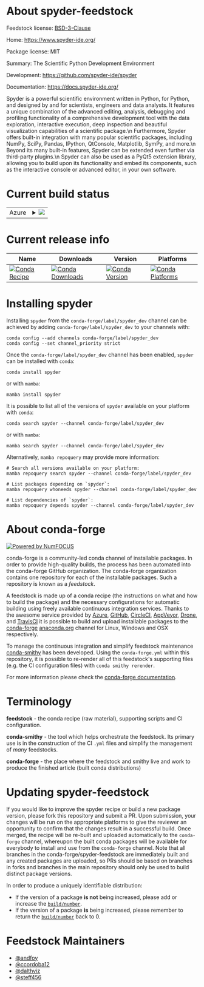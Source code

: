 About spyder-feedstock
======================

Feedstock license: [BSD-3-Clause](https://github.com/conda-forge/spyder-feedstock/blob/main/LICENSE.txt)

Home: https://www.spyder-ide.org/

Package license: MIT

Summary: The Scientific Python Development Environment

Development: https://github.com/spyder-ide/spyder

Documentation: https://docs.spyder-ide.org/

Spyder is a powerful scientific environment written in Python, for Python,
and designed by and for scientists, engineers and data analysts.
It features a unique combination of the advanced editing, analysis,
debugging and profiling functionality of a comprehensive development tool
with the data exploration, interactive execution, deep inspection and
beautiful visualization capabilities of a scientific package.\n
Furthermore, Spyder offers built-in integration with many popular
scientific packages, including NumPy, SciPy, Pandas, IPython, QtConsole,
Matplotlib, SymPy, and more.\n
Beyond its many built-in features, Spyder can be extended even further via
third-party plugins.\n
Spyder can also be used as a PyQt5 extension library, allowing you to build
upon its functionality and embed its components, such as the interactive
console or advanced editor, in your own software.


Current build status
====================


<table>
    
  <tr>
    <td>Azure</td>
    <td>
      <details>
        <summary>
          <a href="https://dev.azure.com/conda-forge/feedstock-builds/_build/latest?definitionId=3589&branchName=main">
            <img src="https://dev.azure.com/conda-forge/feedstock-builds/_apis/build/status/spyder-feedstock?branchName=main">
          </a>
        </summary>
        <table>
          <thead><tr><th>Variant</th><th>Status</th></tr></thead>
          <tbody><tr>
              <td>linux_64_python3.10.____cpython</td>
              <td>
                <a href="https://dev.azure.com/conda-forge/feedstock-builds/_build/latest?definitionId=3589&branchName=main">
                  <img src="https://dev.azure.com/conda-forge/feedstock-builds/_apis/build/status/spyder-feedstock?branchName=main&jobName=linux&configuration=linux%20linux_64_python3.10.____cpython" alt="variant">
                </a>
              </td>
            </tr><tr>
              <td>linux_64_python3.11.____cpython</td>
              <td>
                <a href="https://dev.azure.com/conda-forge/feedstock-builds/_build/latest?definitionId=3589&branchName=main">
                  <img src="https://dev.azure.com/conda-forge/feedstock-builds/_apis/build/status/spyder-feedstock?branchName=main&jobName=linux&configuration=linux%20linux_64_python3.11.____cpython" alt="variant">
                </a>
              </td>
            </tr><tr>
              <td>linux_64_python3.12.____cpython</td>
              <td>
                <a href="https://dev.azure.com/conda-forge/feedstock-builds/_build/latest?definitionId=3589&branchName=main">
                  <img src="https://dev.azure.com/conda-forge/feedstock-builds/_apis/build/status/spyder-feedstock?branchName=main&jobName=linux&configuration=linux%20linux_64_python3.12.____cpython" alt="variant">
                </a>
              </td>
            </tr><tr>
              <td>linux_64_python3.9.____cpython</td>
              <td>
                <a href="https://dev.azure.com/conda-forge/feedstock-builds/_build/latest?definitionId=3589&branchName=main">
                  <img src="https://dev.azure.com/conda-forge/feedstock-builds/_apis/build/status/spyder-feedstock?branchName=main&jobName=linux&configuration=linux%20linux_64_python3.9.____cpython" alt="variant">
                </a>
              </td>
            </tr><tr>
              <td>linux_aarch64_python3.10.____cpython</td>
              <td>
                <a href="https://dev.azure.com/conda-forge/feedstock-builds/_build/latest?definitionId=3589&branchName=main">
                  <img src="https://dev.azure.com/conda-forge/feedstock-builds/_apis/build/status/spyder-feedstock?branchName=main&jobName=linux&configuration=linux%20linux_aarch64_python3.10.____cpython" alt="variant">
                </a>
              </td>
            </tr><tr>
              <td>linux_aarch64_python3.11.____cpython</td>
              <td>
                <a href="https://dev.azure.com/conda-forge/feedstock-builds/_build/latest?definitionId=3589&branchName=main">
                  <img src="https://dev.azure.com/conda-forge/feedstock-builds/_apis/build/status/spyder-feedstock?branchName=main&jobName=linux&configuration=linux%20linux_aarch64_python3.11.____cpython" alt="variant">
                </a>
              </td>
            </tr><tr>
              <td>linux_aarch64_python3.12.____cpython</td>
              <td>
                <a href="https://dev.azure.com/conda-forge/feedstock-builds/_build/latest?definitionId=3589&branchName=main">
                  <img src="https://dev.azure.com/conda-forge/feedstock-builds/_apis/build/status/spyder-feedstock?branchName=main&jobName=linux&configuration=linux%20linux_aarch64_python3.12.____cpython" alt="variant">
                </a>
              </td>
            </tr><tr>
              <td>linux_aarch64_python3.9.____cpython</td>
              <td>
                <a href="https://dev.azure.com/conda-forge/feedstock-builds/_build/latest?definitionId=3589&branchName=main">
                  <img src="https://dev.azure.com/conda-forge/feedstock-builds/_apis/build/status/spyder-feedstock?branchName=main&jobName=linux&configuration=linux%20linux_aarch64_python3.9.____cpython" alt="variant">
                </a>
              </td>
            </tr><tr>
              <td>osx_64_python3.10.____cpython</td>
              <td>
                <a href="https://dev.azure.com/conda-forge/feedstock-builds/_build/latest?definitionId=3589&branchName=main">
                  <img src="https://dev.azure.com/conda-forge/feedstock-builds/_apis/build/status/spyder-feedstock?branchName=main&jobName=osx&configuration=osx%20osx_64_python3.10.____cpython" alt="variant">
                </a>
              </td>
            </tr><tr>
              <td>osx_64_python3.11.____cpython</td>
              <td>
                <a href="https://dev.azure.com/conda-forge/feedstock-builds/_build/latest?definitionId=3589&branchName=main">
                  <img src="https://dev.azure.com/conda-forge/feedstock-builds/_apis/build/status/spyder-feedstock?branchName=main&jobName=osx&configuration=osx%20osx_64_python3.11.____cpython" alt="variant">
                </a>
              </td>
            </tr><tr>
              <td>osx_64_python3.12.____cpython</td>
              <td>
                <a href="https://dev.azure.com/conda-forge/feedstock-builds/_build/latest?definitionId=3589&branchName=main">
                  <img src="https://dev.azure.com/conda-forge/feedstock-builds/_apis/build/status/spyder-feedstock?branchName=main&jobName=osx&configuration=osx%20osx_64_python3.12.____cpython" alt="variant">
                </a>
              </td>
            </tr><tr>
              <td>osx_64_python3.9.____cpython</td>
              <td>
                <a href="https://dev.azure.com/conda-forge/feedstock-builds/_build/latest?definitionId=3589&branchName=main">
                  <img src="https://dev.azure.com/conda-forge/feedstock-builds/_apis/build/status/spyder-feedstock?branchName=main&jobName=osx&configuration=osx%20osx_64_python3.9.____cpython" alt="variant">
                </a>
              </td>
            </tr><tr>
              <td>osx_arm64_python3.10.____cpython</td>
              <td>
                <a href="https://dev.azure.com/conda-forge/feedstock-builds/_build/latest?definitionId=3589&branchName=main">
                  <img src="https://dev.azure.com/conda-forge/feedstock-builds/_apis/build/status/spyder-feedstock?branchName=main&jobName=osx&configuration=osx%20osx_arm64_python3.10.____cpython" alt="variant">
                </a>
              </td>
            </tr><tr>
              <td>osx_arm64_python3.11.____cpython</td>
              <td>
                <a href="https://dev.azure.com/conda-forge/feedstock-builds/_build/latest?definitionId=3589&branchName=main">
                  <img src="https://dev.azure.com/conda-forge/feedstock-builds/_apis/build/status/spyder-feedstock?branchName=main&jobName=osx&configuration=osx%20osx_arm64_python3.11.____cpython" alt="variant">
                </a>
              </td>
            </tr><tr>
              <td>osx_arm64_python3.12.____cpython</td>
              <td>
                <a href="https://dev.azure.com/conda-forge/feedstock-builds/_build/latest?definitionId=3589&branchName=main">
                  <img src="https://dev.azure.com/conda-forge/feedstock-builds/_apis/build/status/spyder-feedstock?branchName=main&jobName=osx&configuration=osx%20osx_arm64_python3.12.____cpython" alt="variant">
                </a>
              </td>
            </tr><tr>
              <td>osx_arm64_python3.9.____cpython</td>
              <td>
                <a href="https://dev.azure.com/conda-forge/feedstock-builds/_build/latest?definitionId=3589&branchName=main">
                  <img src="https://dev.azure.com/conda-forge/feedstock-builds/_apis/build/status/spyder-feedstock?branchName=main&jobName=osx&configuration=osx%20osx_arm64_python3.9.____cpython" alt="variant">
                </a>
              </td>
            </tr><tr>
              <td>win_64_python3.10.____cpython</td>
              <td>
                <a href="https://dev.azure.com/conda-forge/feedstock-builds/_build/latest?definitionId=3589&branchName=main">
                  <img src="https://dev.azure.com/conda-forge/feedstock-builds/_apis/build/status/spyder-feedstock?branchName=main&jobName=win&configuration=win%20win_64_python3.10.____cpython" alt="variant">
                </a>
              </td>
            </tr><tr>
              <td>win_64_python3.11.____cpython</td>
              <td>
                <a href="https://dev.azure.com/conda-forge/feedstock-builds/_build/latest?definitionId=3589&branchName=main">
                  <img src="https://dev.azure.com/conda-forge/feedstock-builds/_apis/build/status/spyder-feedstock?branchName=main&jobName=win&configuration=win%20win_64_python3.11.____cpython" alt="variant">
                </a>
              </td>
            </tr><tr>
              <td>win_64_python3.12.____cpython</td>
              <td>
                <a href="https://dev.azure.com/conda-forge/feedstock-builds/_build/latest?definitionId=3589&branchName=main">
                  <img src="https://dev.azure.com/conda-forge/feedstock-builds/_apis/build/status/spyder-feedstock?branchName=main&jobName=win&configuration=win%20win_64_python3.12.____cpython" alt="variant">
                </a>
              </td>
            </tr><tr>
              <td>win_64_python3.9.____cpython</td>
              <td>
                <a href="https://dev.azure.com/conda-forge/feedstock-builds/_build/latest?definitionId=3589&branchName=main">
                  <img src="https://dev.azure.com/conda-forge/feedstock-builds/_apis/build/status/spyder-feedstock?branchName=main&jobName=win&configuration=win%20win_64_python3.9.____cpython" alt="variant">
                </a>
              </td>
            </tr>
          </tbody>
        </table>
      </details>
    </td>
  </tr>
</table>

Current release info
====================

| Name | Downloads | Version | Platforms |
| --- | --- | --- | --- |
| [![Conda Recipe](https://img.shields.io/badge/recipe-spyder-green.svg)](https://anaconda.org/conda-forge/spyder) | [![Conda Downloads](https://img.shields.io/conda/dn/conda-forge/spyder.svg)](https://anaconda.org/conda-forge/spyder) | [![Conda Version](https://img.shields.io/conda/vn/conda-forge/spyder.svg)](https://anaconda.org/conda-forge/spyder) | [![Conda Platforms](https://img.shields.io/conda/pn/conda-forge/spyder.svg)](https://anaconda.org/conda-forge/spyder) |

Installing spyder
=================

Installing `spyder` from the `conda-forge/label/spyder_dev` channel can be achieved by adding `conda-forge/label/spyder_dev` to your channels with:

```
conda config --add channels conda-forge/label/spyder_dev
conda config --set channel_priority strict
```

Once the `conda-forge/label/spyder_dev` channel has been enabled, `spyder` can be installed with `conda`:

```
conda install spyder
```

or with `mamba`:

```
mamba install spyder
```

It is possible to list all of the versions of `spyder` available on your platform with `conda`:

```
conda search spyder --channel conda-forge/label/spyder_dev
```

or with `mamba`:

```
mamba search spyder --channel conda-forge/label/spyder_dev
```

Alternatively, `mamba repoquery` may provide more information:

```
# Search all versions available on your platform:
mamba repoquery search spyder --channel conda-forge/label/spyder_dev

# List packages depending on `spyder`:
mamba repoquery whoneeds spyder --channel conda-forge/label/spyder_dev

# List dependencies of `spyder`:
mamba repoquery depends spyder --channel conda-forge/label/spyder_dev
```


About conda-forge
=================

[![Powered by
NumFOCUS](https://img.shields.io/badge/powered%20by-NumFOCUS-orange.svg?style=flat&colorA=E1523D&colorB=007D8A)](https://numfocus.org)

conda-forge is a community-led conda channel of installable packages.
In order to provide high-quality builds, the process has been automated into the
conda-forge GitHub organization. The conda-forge organization contains one repository
for each of the installable packages. Such a repository is known as a *feedstock*.

A feedstock is made up of a conda recipe (the instructions on what and how to build
the package) and the necessary configurations for automatic building using freely
available continuous integration services. Thanks to the awesome service provided by
[Azure](https://azure.microsoft.com/en-us/services/devops/), [GitHub](https://github.com/),
[CircleCI](https://circleci.com/), [AppVeyor](https://www.appveyor.com/),
[Drone](https://cloud.drone.io/welcome), and [TravisCI](https://travis-ci.com/)
it is possible to build and upload installable packages to the
[conda-forge](https://anaconda.org/conda-forge) [anaconda.org](https://anaconda.org/)
channel for Linux, Windows and OSX respectively.

To manage the continuous integration and simplify feedstock maintenance
[conda-smithy](https://github.com/conda-forge/conda-smithy) has been developed.
Using the ``conda-forge.yml`` within this repository, it is possible to re-render all of
this feedstock's supporting files (e.g. the CI configuration files) with ``conda smithy rerender``.

For more information please check the [conda-forge documentation](https://conda-forge.org/docs/).

Terminology
===========

**feedstock** - the conda recipe (raw material), supporting scripts and CI configuration.

**conda-smithy** - the tool which helps orchestrate the feedstock.
                   Its primary use is in the construction of the CI ``.yml`` files
                   and simplify the management of *many* feedstocks.

**conda-forge** - the place where the feedstock and smithy live and work to
                  produce the finished article (built conda distributions)


Updating spyder-feedstock
=========================

If you would like to improve the spyder recipe or build a new
package version, please fork this repository and submit a PR. Upon submission,
your changes will be run on the appropriate platforms to give the reviewer an
opportunity to confirm that the changes result in a successful build. Once
merged, the recipe will be re-built and uploaded automatically to the
`conda-forge` channel, whereupon the built conda packages will be available for
everybody to install and use from the `conda-forge` channel.
Note that all branches in the conda-forge/spyder-feedstock are
immediately built and any created packages are uploaded, so PRs should be based
on branches in forks and branches in the main repository should only be used to
build distinct package versions.

In order to produce a uniquely identifiable distribution:
 * If the version of a package **is not** being increased, please add or increase
   the [``build/number``](https://docs.conda.io/projects/conda-build/en/latest/resources/define-metadata.html#build-number-and-string).
 * If the version of a package **is** being increased, please remember to return
   the [``build/number``](https://docs.conda.io/projects/conda-build/en/latest/resources/define-metadata.html#build-number-and-string)
   back to 0.

Feedstock Maintainers
=====================

* [@andfoy](https://github.com/andfoy/)
* [@ccordoba12](https://github.com/ccordoba12/)
* [@dalthviz](https://github.com/dalthviz/)
* [@steff456](https://github.com/steff456/)

